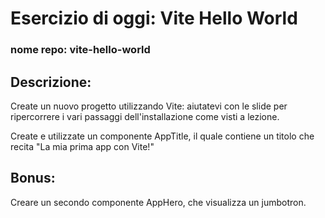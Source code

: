 # Esercizio di oggi: Vite Hello World

### nome repo: vite-hello-world

## Descrizione:

Create un nuovo progetto utilizzando Vite: aiutatevi con le slide per ripercorrere i vari passaggi dell'installazione come visti a lezione.

Create e utilizzate un componente AppTitle, il quale contiene un titolo che recita "La mia prima app con Vite!"

## Bonus:

Creare un secondo componente AppHero, che visualizza un jumbotron.
